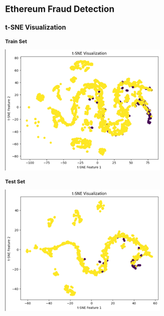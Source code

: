 # Ethereum Fraud Detection
## t-SNE Visualization
### Train Set
![alt text](images/image.png)
### Test Set
![alt text](images/image-1.png)